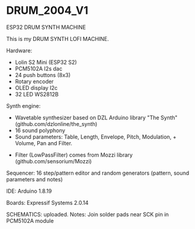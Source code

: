 # DRUM_2004_V1
ESP32 DRUM SYNTH MACHINE

This is my DRUM SYNTH LOFI MACHINE.

Hardware:
- Lolin S2 Mini (ESP32 S2)
- PCM5102A I2s dac
- 24 push buttons (8x3)
- Rotary encoder
- OLED display I2c
- 32 LED WS2812B
  
Synth engine:
- Wavetable synthesizer based on DZL Arduino library "The Synth" (github.com/dzlonline/the_synth)
- 16 sound polyphony
- Sound parameters: Table, Length, Envelope, Pitch, Modulation, + Volume, Pan and Filter.
* Filter (LowPassFilter) comes from Mozzi library (github.com/sensorium/Mozzi)

Sequencer:
16 step/pattern editor and random generators (pattern, sound parameters and notes)


IDE:
Arduino 1.8.19

Boards:
Expressif Systems 2.0.14

SCHEMATICS: uploaded.
Notes:
Join solder pads near SCK pin in PCM5102A module


